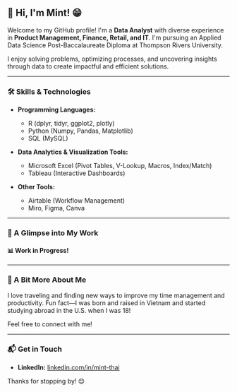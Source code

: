 ## 👋 Hi, I'm Mint! 😁

Welcome to my GitHub profile! I'm a **Data Analyst** with diverse experience in **Product Management, Finance, Retail, and IT**. I'm pursuing an Applied Data Science Post-Baccalaureate Diploma at Thompson Rivers University.

I enjoy solving problems, optimizing processes, and uncovering insights through data to create impactful and efficient solutions.

---

### 🛠 Skills & Technologies
- **Programming Languages:**  
  - R (dplyr, tidyr, ggplot2, plotly)  
  - Python (Numpy, Pandas, Matplotlib)  
  - SQL (MySQL)  

- **Data Analytics & Visualization Tools:**  
  - Microsoft Excel (Pivot Tables, V-Lookup, Macros, Index/Match)  
  - Tableau (Interactive Dashboards)  

- **Other Tools:**  
  - Airtable (Workflow Management)  
  - Miro, Figma, Canva

---

### 🌟 A Glimpse into My Work
#### 📊 Work in Progress!
  
---

### 💬 A Bit More About Me
I love traveling and finding new ways to improve my time management and productivity. Fun fact—I was born and raised in Vietnam and started studying abroad in the U.S. when I was 18!

Feel free to connect with me! 

---

### 📬 Get in Touch
- **LinkedIn:** [linkedin.com/in/mint-thai](https://www.linkedin.com/in/mint-thai)

Thanks for stopping by! 😊

